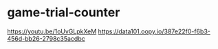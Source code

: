 # game-trial-counter

https://youtu.be/1oUvGLpkXeM
https://data101.oopy.io/387e22f0-f6b3-456d-bb26-2798c35acdbc
